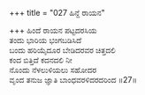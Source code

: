 +++
title = "027 ಹಿನ್ದೆ ರಾಯನ"

+++
ಹಿಂದೆ ರಾಯನ ಪಟ್ಟದರಸಿಯ  
ತಂದು ಭಾರಿಯ ಭಂಗಬಡಿಸಿದೆ  
ಬಂದು ಹರಿಯೈದೂರ ಬೇಡಿದರವರ ಚಿತ್ತದಲಿ  
ಕಂದ ಬಿತ್ತಿದೆ ಕದನದಲಿ ನೀ  
ನೊಂದು ನೆಳಲುಳಿಯಲು ಸಹೋದರ  
ವೃಂದ ತನುಜ ಜ್ಞಾತಿ ಬಾಂಧವರಳಿದರದರಿಂದ     ॥27॥